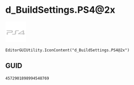 # d_BuildSettings.PS4@2x
![](/img/d_BuildSettings.PS4@2x.png)

``` CSharp
EditorGUIUtility.IconContent("d_BuildSettings.PS4@2x")
```
## GUID
```
4572901898994548769
```

